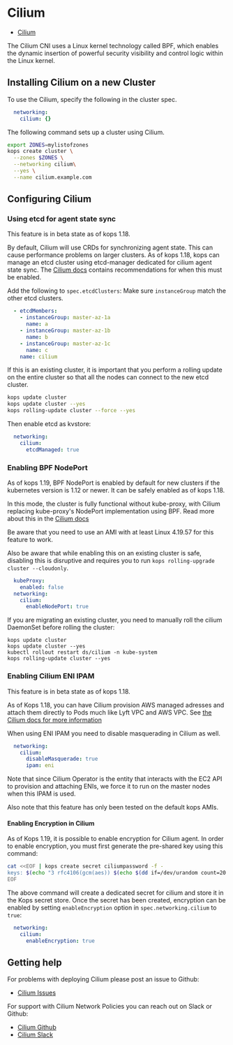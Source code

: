 # Cilium
* [Cilium](http://docs.cilium.io)

The Cilium CNI uses a Linux kernel technology called BPF, which enables the dynamic insertion of powerful security visibility and control logic within the Linux kernel.

## Installing Cilium on a new Cluster

To use the Cilium, specify the following in the cluster spec.

```yaml
  networking:
    cilium: {}
```

The following command sets up a cluster using Cilium.

```sh
export ZONES=mylistofzones
kops create cluster \
  --zones $ZONES \
  --networking cilium\
  --yes \
  --name cilium.example.com
```

## Configuring Cilium

### Using etcd for agent state sync

This feature is in beta state as of kops 1.18.

By default, Cilium will use CRDs for synchronizing agent state. This can cause performance problems on larger clusters. As of kops 1.18, kops can manage an etcd cluster using etcd-manager dedicated for cilium agent state sync. The [Cilium docs](https://docs.cilium.io/en/stable/gettingstarted/k8s-install-external-etcd/) contains recommendations for when this must be enabled.

Add the following to `spec.etcdClusters`:
Make sure `instanceGroup` match the other etcd clusters.

```yaml
  - etcdMembers:
    - instanceGroup: master-az-1a
      name: a
    - instanceGroup: master-az-1b
      name: b
    - instanceGroup: master-az-1c
      name: c
    name: cilium
```

If this is an existing cluster, it is important that you perform a rolling update on the entire cluster so that all the nodes can connect to the new etcd cluster.

```sh
kops update cluster
kops update cluster --yes
kops rolling-update cluster --force --yes

```

Then enable etcd as kvstore:

```yaml
  networking:
    cilium:
      etcdManaged: true
```

### Enabling BPF NodePort

As of kops 1.19, BPF NodePort is enabled by default for new clusters if the kubernetes version is 1.12 or newer. It can be safely enabled as of kops 1.18.

In this mode, the cluster is fully functional without kube-proxy, with Cilium replacing kube-proxy's NodePort implementation using BPF.
Read more about this in the [Cilium docs](https://docs.cilium.io/en/stable/gettingstarted/nodeport/)

Be aware that you need to use an AMI with at least Linux 4.19.57 for this feature to work.

Also be aware that while enabling this on an existing cluster is safe, disabling this is disruptive and requires you to run `kops rolling-upgrade cluster --cloudonly`.

```yaml
  kubeProxy:
    enabled: false
  networking:
    cilium:
      enableNodePort: true
```

If you are migrating an existing cluster, you need to manually roll the cilium DaemonSet before rolling the cluster:

```
kops update cluster
kops update cluster --yes
kubectl rollout restart ds/cilium -n kube-system
kops rolling-update cluster --yes
```

### Enabling Cilium ENI IPAM

This feature is in beta state as of kops 1.18.

As of Kops 1.18, you can have Cilium provision AWS managed adresses and attach them directly to Pods much like Lyft VPC and AWS VPC. See [the Cilium docs for more information](https://docs.cilium.io/en/v1.6/concepts/ipam/eni/)

When using ENI IPAM you need to disable masquerading in Cilium as well.

```yaml
  networking:
    cilium:
      disableMasquerade: true
      ipam: eni
```

Note that since Cilium Operator is the entity that interacts with the EC2 API to provision and attaching ENIs, we force it to run on the master nodes when this IPAM is used.

Also note that this feature has only been tested on the default kops AMIs.

#### Enabling Encryption in Cilium
As of Kops 1.19, it is possible to enable encryption for Cilium agent.
In order to enable encryption, you must first generate the pre-shared key using this command:
```bash
cat <<EOF | kops create secret ciliumpassword -f -
keys: $(echo "3 rfc4106(gcm(aes)) $(echo $(dd if=/dev/urandom count=20 bs=1 2> /dev/null| xxd -p -c 64)) 128")
EOF
```
The above command will create a dedicated secret for cilium and store it in the Kops secret store.
Once the secret has been created, encryption can be enabled by setting `enableEncryption` option in `spec.networking.cilium` to `true`:
```yaml
  networking:
    cilium:
      enableEncryption: true
```


## Getting help

For problems with deploying Cilium please post an issue to Github:

- [Cilium Issues](https://github.com/cilium/cilium/issues)

For support with Cilium Network Policies you can reach out on Slack or Github:

- [Cilium Github](https://github.com/cilium/cilium)
- [Cilium Slack](https://cilium.io/slack)
